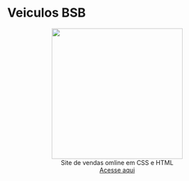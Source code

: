 # Veiculos BSB

<div align=center>
     <a href="https://ezequielboucher.github.io/AulaGIT/"> <img src="https://nxboats.com.br/wp-content/uploads/2023/11/Lamborghini.jpg" width=300></a>
</div>

<div align=center>Site  de vendas omline em CSS e HTML </div>


<div align=center>
     <a href="https://ezequielboucher.github.io/Loja-car/"> Acesse aqui</a>
</div>
